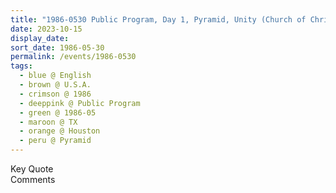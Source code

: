 ```yaml
---
title: "1986-0530 Public Program, Day 1, Pyramid, Unity (Church of Christianity), 2929 Unity Drive, Houston, TX, U.S.A."
date: 2023-10-15
display_date: 
sort_date: 1986-05-30
permalink: /events/1986-0530
tags:
  - blue @ English
  - brown @ U.S.A.
  - crimson @ 1986
  - deeppink @ Public Program
  - green @ 1986-05
  - maroon @ TX
  - orange @ Houston
  - peru @ Pyramid
---
```


<wave-list>
  <list-title color="green" width="75">Key Quote</list-title>
  <list-item color="BlanchedAlmond"  width="200"></list-item>
  <list-item color="Lavender"></list-item>
  <list-item color="BlanchedAlmond"></list-item>
</wave-list>

<br>

<wave-list>
  <list-title color="green" width="75">Comments</list-title>
  <list-item color="BlanchedAlmond"  width="200"></list-item>
  <list-item color="Lavender"></list-item>
  <list-item color="BlanchedAlmond"></list-item>
</wave-list>